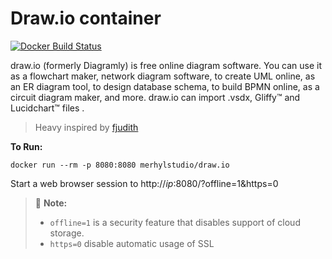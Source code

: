 # Draw.io container

[![Docker Build Status](https://img.shields.io/docker/build/merhylstudio/draw.io.svg)](https://hub.docker.com/r/merhylstudio/draw.io/)

draw.io (formerly Diagramly) is free online diagram software. You can use it as a flowchart maker, network diagram software, to create UML online, as an ER diagram tool, to design database schema, to build BPMN online, as a circuit diagram maker, and more. draw.io can import .vsdx, Gliffy™ and Lucidchart™ files . 

> Heavy inspired by [fjudith](https://github.com/fjudith/docker-draw.io)

**To Run:**
```
docker run --rm -p 8080:8080 merhylstudio/draw.io
```

Start a web browser session to http://*ip*:8080/?offline=1&https=0

> :memo: **Note:**
> - `offline=1` is a security feature that disables support of cloud storage.
> - `https=0` disable automatic usage of SSL

